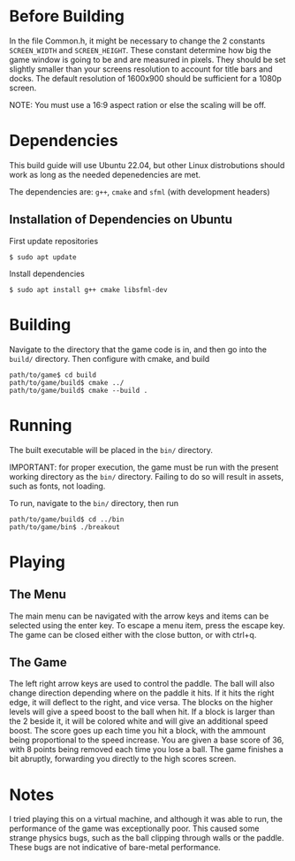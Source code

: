 # Before Building
In the file Common.h, it might be necessary to change the 2 constants `SCREEN_WIDTH` and `SCREEN_HEIGHT`.
These constant determine how big the game window is going to be and are measured in pixels.
They should be set slightly smaller than your screens resolution to account for title bars and docks.
The default resolution of 1600x900 should be sufficient for a 1080p screen.

NOTE: You must use a 16:9 aspect ration or else the scaling will be off.


# Dependencies
This build guide will use Ubuntu 22.04, but other Linux distrobutions should work as long as the needed depenedencies are met.

The dependencies are: `g++`, `cmake` and `sfml` (with development headers)

## Installation of Dependencies on Ubuntu
First update repositories
```
$ sudo apt update
```

Install dependencies
```
$ sudo apt install g++ cmake libsfml-dev
```


# Building
Navigate to the directory that the game code is in, and then go into the `build/` directory.
Then configure with cmake, and build
```
path/to/game$ cd build
path/to/game/build$ cmake ../
path/to/game/build$ cmake --build .
```


# Running
The built executable will be placed in the `bin/` directory.

IMPORTANT: for proper execution, the game must be run with the present working directory as the `bin/` directory.
Failing to do so will result in assets, such as fonts, not loading.

To run, navigate to the `bin/` directory, then run
```
path/to/game/build$ cd ../bin
path/to/game/bin$ ./breakout
```

# Playing
## The Menu
The main menu can be navigated with the arrow keys and items can be selected using the enter key.
To escape a menu item, press the escape key.
The game can be closed either with the close button, or with ctrl+q.

## The Game
The left right arrow keys are used to control the paddle.
The ball will also change direction depending where on the paddle it hits.
If it hits the right edge, it will deflect to the right, and vice versa.
The blocks on the higher levels will give a speed boost to the ball when hit.
If a block is larger than the 2 beside it, it will be colored white and will give an additional speed boost.
The score goes up each time you hit a block, with the ammount being proportional to the speed increase.
You are given a base score of 36, with 8 points being removed each time you lose a ball.
The game finishes a bit abruptly, forwarding you directly to the high scores screen.


# Notes
I tried playing this on a virtual machine, and although it was able to run, the performance of the game was exceptionally poor.
This caused some strange physics bugs, such as the ball clipping through walls or the paddle.
These bugs are not indicative of bare-metal performance.
